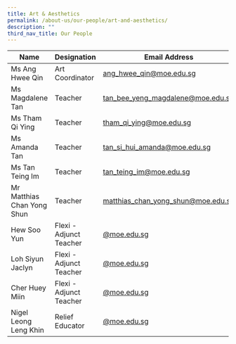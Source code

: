 ```yaml
---
title: Art & Aesthetics
permalink: /about-us/our-people/art-and-aesthetics/
description: ""
third_nav_title: Our People
---
```

| Name | Designation | Email Address | Contact |
|---|---|---|---|
| Ms Ang Hwee Qin | Art Coordinator | [ang_hwee_qin@moe.edu.sg](mailto:ang_hwee_qin@moe.edu.sg) | 65938-116 |
| Ms Magdalene Tan | Teacher | [tan_bee_yeng_magdalene@moe.edu.sg](mailto:tan_bee_yeng_magdalene@moe.edu.sg) | 65938-116 |
| Ms Tham Qi Ying | Teacher | [tham_qi_ying@moe.edu.sg](mailto:tham_qi_ying@moe.edu.sg) | 65938-116 |
| Ms Amanda Tan | Teacher | [tan_si_hui_amanda@moe.edu.sg](mailto:tan_si_hui_amanda@moe.edu.sg) | 65938-152 |
| Ms Tan Teing Im | Teacher |[tan_teing_im@moe.edu.sg](mailto:tan_teing_im@moe.edu.sg)| 65938-137 |
| Mr Matthias Chan Yong Shun | Teacher | [matthias_chan_yong_shun@moe.edu.sg](mailto:matthias_chan_yong_shun@moe.edu.sg) | 65938-181 |
| Hew Soo Yun | Flexi - Adjunct Teacher | [@moe.edu.sg](mailto:@moe.edu.sg) | 65938-|
| Loh Siyun Jaclyn | Flexi - Adjunct Teacher | [@moe.edu.sg](mailto:@moe.edu.sg) | 65938- |
| Cher Huey Miin | Flexi - Adjunct Teacher | [@moe.edu.sg](mailto:@moe.edu.sg) | 65938- |
| Nigel Leong Leng Khin | Relief Educator | [@moe.edu.sg](mailto:@moe.edu.sg) | 65938- |
